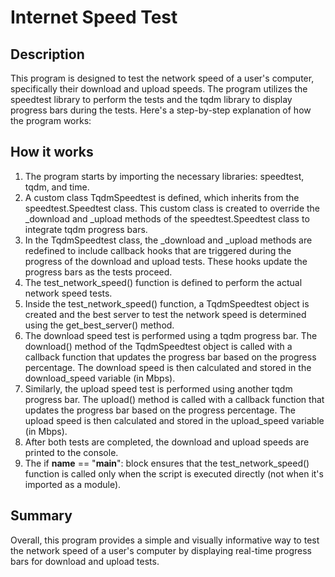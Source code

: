 # Internet Speed Test

## Description
This program is designed to test the network speed of a user's computer, specifically their download and upload speeds. The program utilizes the speedtest library to perform the tests and the tqdm library to display progress bars during the tests. Here's a step-by-step explanation of how the program works:

## How it works
1. The program starts by importing the necessary libraries: speedtest, tqdm, and time.
2. A custom class TqdmSpeedtest is defined, which inherits from the speedtest.Speedtest class. This custom class is created to override the _download and _upload methods of the speedtest.Speedtest class to integrate tqdm progress bars.
3. In the TqdmSpeedtest class, the _download and _upload methods are redefined to include callback hooks that are triggered during the progress of the download and upload tests. These hooks update the progress bars as the tests proceed.
4. The test_network_speed() function is defined to perform the actual network speed tests.
5. Inside the test_network_speed() function, a TqdmSpeedtest object is created and the best server to test the network speed is determined using the get_best_server() method.
6. The download speed test is performed using a tqdm progress bar. The download() method of the TqdmSpeedtest object is called with a callback function that updates the progress bar based on the progress percentage. The download speed is then calculated and stored in the download_speed variable (in Mbps).
7. Similarly, the upload speed test is performed using another tqdm progress bar. The upload() method is called with a callback function that updates the progress bar based on the progress percentage. The upload speed is then calculated and stored in the upload_speed variable (in Mbps).
8. After both tests are completed, the download and upload speeds are printed to the console.
9. The if __name__ == "__main__": block ensures that the test_network_speed() function is called only when the script is executed directly (not when it's imported as a module).

## Summary
Overall, this program provides a simple and visually informative way to test the network speed of a user's computer by displaying real-time progress bars for download and upload tests.
